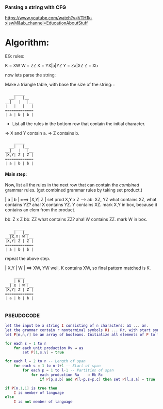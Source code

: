 

### Parsing a string with CFG

https://www.youtube.com/watch?v=VTH1k-xiswM&ab_channel=EducationAboutStuff

# Algorithm:
EG: rules:


K = XW
W = ZZ
X = YX|a|YZ
Y = Za|XZ
Z = Xb

now lets parse the string: <abb>

Make a triangle table, with base the size of the string:
<abb>:
```
    _____
  __|   |__
__|   |   |__
|   |   |   |
=============
| a | b | b |
```

- List all the rules in the bottom row that contain
    the initial character.

=> X and Y contain a.
=> Z contains b.

```
    _____
  __|   |__
__|   |   |__
|X,Y| Z | Z |
=============
| a | b | b |
```


#### Main step:
Now, list all the rules in the next row
that can contain the *combined* grammar rules.
(get combined grammar rules by taking set product.)

| a | b | ===> |X,Y| Z |
     set prod  X,Y x Z    -->
ab:   XZ, YZ
    what contains XZ, what contains YZ?
        aha!   X contains YZ.
        Y contains XZ.
    mark X,Y in box, because it contains an elem from the product.


bb:   Z x Z
bb:   ZZ
    what contains ZZ?
    aha! W contains ZZ.
    mark W in box.


```
    _____
  __|   |__
__|X,Y| W |__
|X,Y| Z | Z |
=============
| a | b | b |
```

repeat the above step.

| X,Y | W | ==>   XW, YW
well, K contains XW, so final pattern matched is K.

```
    _____
  __| K |__
__| X | W |__
|X,Y| Z | Z |
=============
| a | b | b |
```


#
#
#
#
#
#
#



### PSEUDOCODE
```lua
let the input be a string I consisting of n characters: a1 ... an.
let the grammar contain r nonterminal symbols R1 ... Rr, with start symbol R1.
let P[n,n,r] be an array of booleans. Initialize all elements of P to false.

for each s = 1 to n
    for each unit production Rv → as
        set P[1,s,v] = true

for each l = 2 to n -- Length of span
    for each s = 1 to n-l+1 -- Start of span
        for each p = 1 to l-1 -- Partition of span
            for each production Ra    → Rb Rc
                if P[p,s,b] and P[l-p,s+p,c] then set P[l,s,a] = true

if P[n,1,1] is true then
    I is member of language
else
    I is not member of language
```
